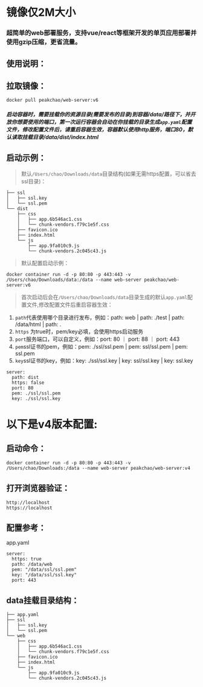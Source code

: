 # 镜像仅2M大小

### 超简单的web部署服务，支持vue/react等框架开发的单页应用部署并使用gzip压缩，更省流量。

## 使用说明：

## 拉取镜像：
```
docker pull peakchao/web-server:v6
```

##### 启动容器时，需要挂载你的资源目录(需要发布的目录)到容器/data/路径下，并开放你想要使用的端口，第一次运行容器会自动在你挂载的目录生成`app.yaml`配置文件，修改配置文件后，请重启容器生效，容器默认使用http服务，端口80，默认读取挂载目录/data/dist/index.html

## 启动示例：

> 默认`/Users/chao/Downloads/data`目录结构(如果无需https配置，可以省去ssl目录)：

```
├── ssl
│   ├── ssl.key
│   └── ssl.pem
└── dist
    ├── css
    │   ├── app.6b546ac1.css
    │   └── chunk-vendors.f79c1e5f.css
    ├── favicon.ico
    ├── index.html
    └── js
        ├── app.9fa010c9.js
        └── chunk-vendors.2c045c43.js
```

> 默认配置启动示例：

```
docker container run -d -p 80:80 -p 443:443 -v /Users/chao/Downloads/data:/data --name web-server peakchao/web-server:v6
```

> 首次启动后会在`/Users/chao/Downloads/data`目录生成的默认`app.yaml`配置文件,修改配置文件后重启容器生效：

1. `path`代表使用哪个目录进行发布，例如：path: web | path: ./test | path: /data/html | path: .
2. `https` 为true时，pem/key必填，会使用https启动服务
3. `port`服务端口，可以自定义，例如：port: 80 ｜ port: 88 ｜ port: 443
4. `pem`ssl证书的pem，例如：pem: ./ssl/ssl.pem | pem: ssl/ssl.pem | pem: ssl.pem
5. `key`ssl证书的key，例如：key: ./ssl/ssl.key | key: ssl/ssl.key | key: ssl.key

```
server:
  path: dist
  https: false
  port: 80
  pem: ./ssl/ssl.pem
  key: ./ssl/ssl.key
```

# 以下是v4版本配置:

## 启动命令：
```
docker container run -d -p 80:80 -p 443:443 -v /Users/chao/Downloads:/data --name web-server peakchao/web-server:v4
```
## 打开浏览器验证：
```
http://localhost
https://localhost
```
## 配置参考：
app.yaml
```
server:
  https: true
  path: /data/web
  pem: "/data/ssl/ssl.pem"
  key: "/data/ssl/ssl.key"
  port: 443

```
## data挂载目录结构：
```
├── app.yaml
├── ssl
│   ├── ssl.key
│   └── ssl.pem
└── web
    ├── css
    │   ├── app.6b546ac1.css
    │   └── chunk-vendors.f79c1e5f.css
    ├── favicon.ico
    ├── index.html
    └── js
        ├── app.9fa010c9.js
        └── chunk-vendors.2c045c43.js
```
